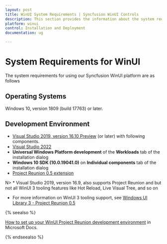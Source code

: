 ```yaml
---
layout: post
title: WinUI System Requirements | Syncfusion WinUI Controls
description: This section provides the information about the system requirements for WinUI - Project Reunion platform.
platform: winui
control: Installation and Deployment
documentation: ug

---
```


# System Requirements for WinUI

The system requirements for using our Syncfusion WinUI platform are as follows

## Operating Systems

Windows 10, version 1809 (build 17763) or later.

## Development Environment

* [Visual Studio 2019, version 16.10 Preview](https://visualstudio.microsoft.com/vs/preview/) (or later) with following components. 
* [Visual Studio 2022](https://visualstudio.microsoft.com/downloads/)
* <b>Universal Windows Platform development</b> of the <b>Workloads</b> tab of the installation dialog  
* <b>Windows 10 SDK (10.0.19041.0)</b> on <b>Individual components</b> tab of the installation dialog 
* [Project Reunion 0.5 extension](https://marketplace.visualstudio.com/items?itemName=ProjectReunion.MicrosoftProjectReunion)

N> * Visual Studio 2019, version 16.9, also supports Project Reunion and but not all WinUI 3 tooling features like Hot Reload, Live Visual Tree, and so on 
* For more information on WinUI 3 tooling support, see [Windows UI Library 3 - Project Reunion 0.5](https://docs.microsoft.com/en-us/windows/apps/winui/winui3/)


{% seealso %}

[How to set up your WinUI Project Reunion development environment](https://docs.microsoft.com/en-us/windows/apps/project-reunion/get-started-with-project-reunion#set-up-your-development-environment) in Microsoft Docs.

{% endseealso %}